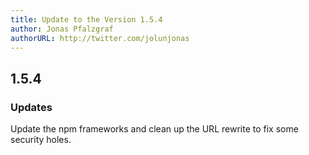 ```yaml
---
title: Update to the Version 1.5.4
author: Jonas Pfalzgraf
authorURL: http://twitter.com/jolunjonas
---
```



## 1.5.4

### Updates

Update the npm frameworks and clean up the URL rewrite to fix some security holes.
